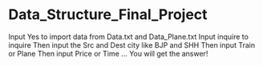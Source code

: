 # Data_Structure_Final_Project
Input Yes to import data from Data.txt and Data_Plane.txt
Input inquire to inquire
Then input the Src and Dest city like BJP and SHH
Then input Train or Plane
Then input Price or Time
...
You will get the answer!

